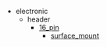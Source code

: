 * electronic
  * header
    * [16_pin](electronic/header/16_pin)
      * [surface_mount](electronic/header/16_pin/surface_mount)
